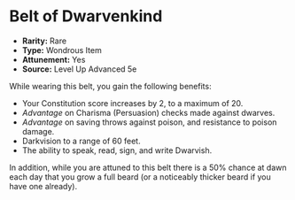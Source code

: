# Belt of Dwarvenkind

- **Rarity:** Rare
- **Type:** Wondrous Item
- **Attunement:** Yes
- **Source:** Level Up Advanced 5e

While wearing this belt, you gain the following benefits:

* Your Constitution score increases by 2, to a maximum of 20.
* _Advantage_  on Charisma (Persuasion) checks made against dwarves.
* _Advantage_  on saving throws against poison, and resistance to poison damage.
* Darkvision to a range of 60 feet.
* The ability to speak, read, sign, and write Dwarvish.

In addition, while you are attuned to this belt there is a 50% chance at dawn each day that you grow a full beard (or a noticeably thicker beard if you have one already).
